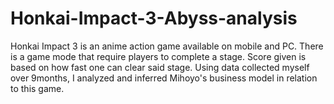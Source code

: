 # Honkai-Impact-3-Abyss-analysis
Honkai Impact 3 is an anime action game available on mobile and PC. There is a game mode that require players to complete a stage. Score given is based on how fast one can clear said stage. Using data collected myself over 9months, I analyzed and inferred Mihoyo's business model in relation to this game.
